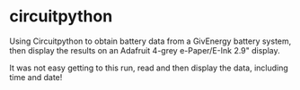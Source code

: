 # circuitpython

Using Circuitpython to obtain battery data from a GivEnergy battery system, then display the results on an Adafruit 4-grey e-Paper/E-Ink 2.9" display.

It was not easy getting to this run, read and then display the data, including time and date!
